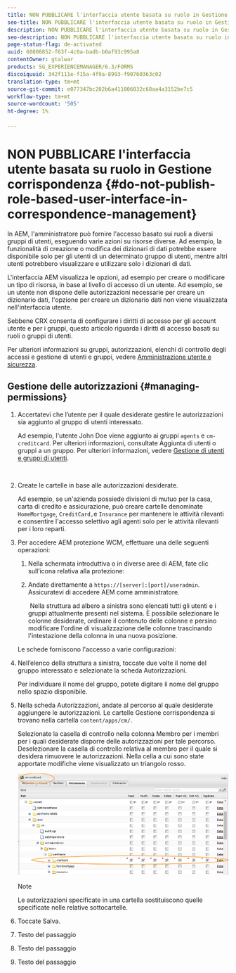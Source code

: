 ```yaml
---
title: NON PUBBLICARE l'interfaccia utente basata su ruolo in Gestione della corrispondenza
seo-title: NON PUBBLICARE l'interfaccia utente basata su ruolo in Gestione della corrispondenza
description: NON PUBBLICARE l'interfaccia utente basata su ruolo in Gestione della corrispondenza
seo-description: NON PUBBLICARE l'interfaccia utente basata su ruolo in Gestione della corrispondenza
page-status-flag: de-activated
uuid: 60808852-f63f-4c0a-badb-b0af93c995a8
contentOwner: gtalwar
products: SG_EXPERIENCEMANAGER/6.3/FORMS
discoiquuid: 342f111e-f15a-4f9a-8993-f90760363c02
translation-type: tm+mt
source-git-commit: e077347bc202b6a411006032c68aa4a3152be7c5
workflow-type: tm+mt
source-wordcount: '505'
ht-degree: 1%

---
```



# NON PUBBLICARE l&#39;interfaccia utente basata su ruolo in Gestione corrispondenza {#do-not-publish-role-based-user-interface-in-correspondence-management}

In AEM, l&#39;amministratore può fornire l&#39;accesso basato sui ruoli a diversi gruppi di utenti, eseguendo varie azioni su risorse diverse. Ad esempio, la funzionalità di creazione o modifica dei dizionari di dati potrebbe essere disponibile solo per gli utenti di un determinato gruppo di utenti, mentre altri utenti potrebbero visualizzare e utilizzare solo i dizionari di dati.

L&#39;interfaccia AEM visualizza le opzioni, ad esempio per creare o modificare un tipo di risorsa, in base al livello di accesso di un utente. Ad esempio, se un utente non dispone delle autorizzazioni necessarie per creare un dizionario dati, l&#39;opzione per creare un dizionario dati non viene visualizzata nell&#39;interfaccia utente.

Sebbene CRX consenta di configurare i diritti di accesso per gli account utente e per i gruppi, questo articolo riguarda i diritti di accesso basati su ruoli o gruppi di utenti.

Per ulteriori informazioni su gruppi, autorizzazioni, elenchi di controllo degli accessi e gestione di utenti e gruppi, vedere [Amministrazione utente e sicurezza](/help/sites-administering/security.md).

## Gestione delle autorizzazioni {#managing-permissions}

1. Accertatevi che l’utente per il quale desiderate gestire le autorizzazioni sia aggiunto al gruppo di utenti interessato.

   Ad esempio, l&#39;utente John Doe viene aggiunto ai gruppi `agents` e `cm-creditcard`. Per ulteriori informazioni, consultate Aggiunta di utenti o gruppi a un gruppo. Per ulteriori informazioni, vedere [Gestione di utenti e gruppi di utenti](/help/communities/users.md).

   ![]()

1. Create le cartelle in base alle autorizzazioni desiderate.

   Ad esempio, se un&#39;azienda possiede divisioni di mutuo per la casa, carta di credito e assicurazione, può creare cartelle denominate `HomeMortgage`, `CreditCard,`e `Insurance` per mantenere le attività rilevanti e consentire l&#39;accesso selettivo agli agenti solo per le attività rilevanti per i loro reparti.

1. Per accedere AEM protezione WCM, effettuare una delle seguenti operazioni:

   1. Nella schermata introduttiva o in diverse aree di AEM, fate clic sull’icona relativa alla protezione:

   1. Andate direttamente a `https://[server]:[port]/useradmin`. Assicuratevi di accedere AEM come amministratore.

      ![]()
   Nella struttura ad albero a sinistra sono elencati tutti gli utenti e i gruppi attualmente presenti nel sistema. È possibile selezionare le colonne desiderate, ordinare il contenuto delle colonne e persino modificare l&#39;ordine di visualizzazione delle colonne trascinando l&#39;intestazione della colonna in una nuova posizione.

   Le schede forniscono l&#39;accesso a varie configurazioni:

1. Nell’elenco della struttura a sinistra, toccate due volte il nome del gruppo interessato e selezionate la scheda Autorizzazioni.

   Per individuare il nome del gruppo, potete digitare il nome del gruppo nello spazio disponibile.

1. Nella scheda Autorizzazioni, andate al percorso al quale desiderate aggiungere le autorizzazioni. Le cartelle Gestione corrispondenza si trovano nella cartella `content/apps/cm/`.

   Selezionate la casella di controllo nella colonna Membro per i membri per i quali desiderate disporre delle autorizzazioni per tale percorso. Deselezionare la casella di controllo relativa al membro per il quale si desidera rimuovere le autorizzazioni. Nella cella a cui sono state apportate modifiche viene visualizzato un triangolo rosso.

   ![useradmin-creditcard](assets/useradmin-creditcard.png)

   >[!NOTE]
   >
   >Le autorizzazioni specificate in una cartella sostituiscono quelle specificate nelle relative sottocartelle.

1. Toccate Salva.
1. Testo del passaggio
1. Testo del passaggio
1. Testo del passaggio

